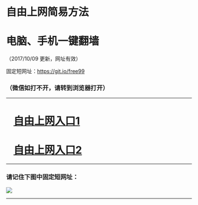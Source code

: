 ﻿# 自由上网简易方法

# 电脑、手机一键翻墙

（2017/10/09 更新，网址有效）

固定短网址：https://git.io/free99

### （微信如打不开，请转到浏览器打开）


***





# &nbsp;&nbsp; <a href="http://ft277269300.fwq-tz-1001.info/fwqtz01.html?t=100900117310 " target="_blank">自由上网入口1</a>
# &nbsp;&nbsp; <a href="http://ft1810724343.fwq-tz-1002.info/fwqtz02.html?t=100900131155 " target="_blank">自由上网入口2</a>
***

### 请记住下图中固定短网址：

<img src="https://s3-us-west-2.amazonaws.com/fwq-1001/yjfq-20170905okok.png" /> 


***

